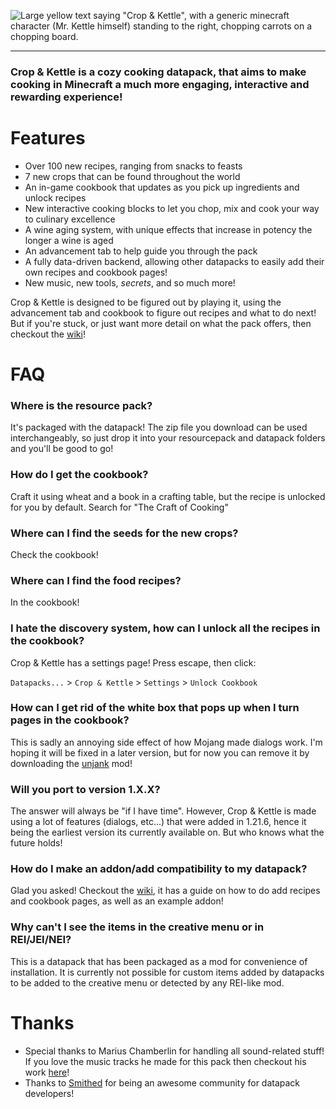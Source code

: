 ![Large yellow text saying "Crop & Kettle", with a generic minecraft character (Mr. Kettle himself) standing to the right, chopping carrots on a chopping board.](https://cdn.modrinth.com/data/cached_images/df6220a5d75e862e6ce2f409a7290461a0c8e2bc.png)

---
### Crop & Kettle is a cozy cooking datapack, that aims to make cooking in Minecraft a much more engaging, interactive and rewarding experience!

# Features
- Over 100 new recipes, ranging from snacks to feasts
- 7 new crops that can be found throughout the world
- An in-game cookbook that updates as you pick up ingredients and unlock recipes
- New interactive cooking blocks to let you chop, mix and cook your way to culinary excellence
- A wine aging system, with unique effects that increase in potency the longer a wine is aged
- An advancement tab to help guide you through the pack
- A fully data-driven backend, allowing other datapacks to easily add their own recipes and cookbook pages!
- New music, new tools, _secrets_, and so much more!

Crop & Kettle is designed to be figured out by playing it, using the advancement tab and cookbook to figure out recipes and what to do next! But if you're stuck, or just want more detail on what the pack offers, then checkout the [wiki](https://github.com/maybejake/crop-and-kettle/wiki)!

# FAQ
### Where is the resource pack?
It's packaged with the datapack! The zip file you download can be used interchangeably, so just drop it into your resourcepack and datapack folders and you'll be good to go!
### How do I get the cookbook?
Craft it using wheat and a book in a crafting table, but the recipe is unlocked for you by default. Search for "The Craft of Cooking"
### Where can I find the seeds for the new crops?
Check the cookbook!
### Where can I find the food recipes?
In the cookbook!
### I hate the discovery system, how can I unlock all the recipes in the cookbook?
Crop & Kettle has a settings page! Press escape, then click:

`Datapacks...` > `Crop & Kettle` > `Settings` > `Unlock Cookbook`
### How can I get rid of the white box that pops up when I turn pages in the cookbook?
This is sadly an annoying side effect of how Mojang made dialogs work. I'm hoping it will be fixed in a later version, but for now you can remove it by downloading the [unjank](https://modrinth.com/mod/unjank) mod!
### Will you port to version 1.X.X?
The answer will always be "if I have time". However, Crop & Kettle is made using a lot of features (dialogs, etc...) that were added in 1.21.6, hence it being the earliest version its currently available on. But who knows what the future holds!
### How do I make an addon/add compatibility to my datapack?
Glad you asked! Checkout the [wiki](https://github.com/maybejake/crop-and-kettle/wiki/Addons), it has a guide on how to do add recipes and cookbook pages, as well as an example addon!
### Why can't I see the items in the creative menu or in REI/JEI/NEI?
This is a datapack that has been packaged as a mod for convenience of installation. It is currently not possible for custom items added by datapacks to be added to the creative menu or detected by any REI-like mod.

# Thanks
- Special thanks to Marius Chamberlin for handling all sound-related stuff! If you love the music tracks he made for this pack then checkout his work [here](https://mariuschamberlin.bandcamp.com/album/crop-kettle)!
- Thanks to [Smithed](https://smithed.net/) for being an awesome community for datapack developers!
